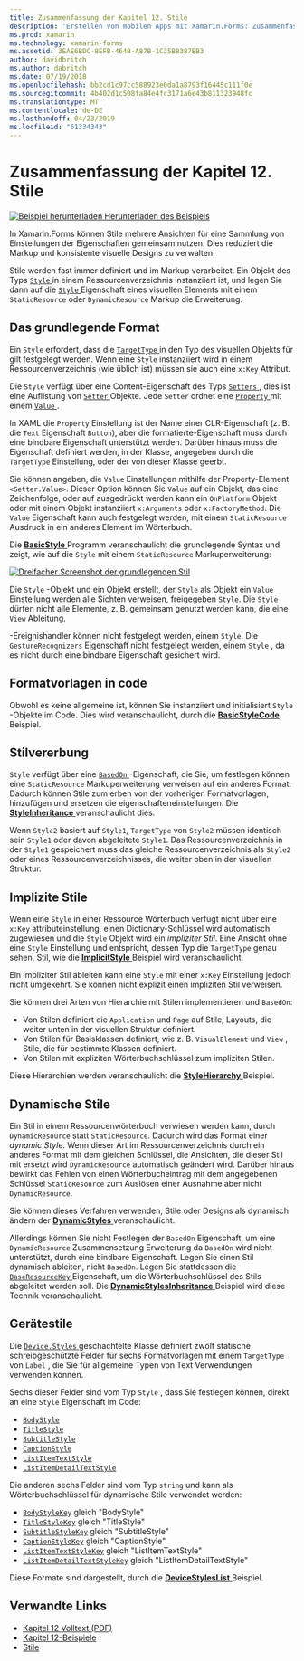 ```yaml
---
title: Zusammenfassung der Kapitel 12. Stile
description: 'Erstellen von mobilen Apps mit Xamarin.Forms: Zusammenfassung der Kapitel 12. Stile'
ms.prod: xamarin
ms.technology: xamarin-forms
ms.assetid: 3EAE6BDC-8EFB-464B-A87B-1C35B8387BB3
author: davidbritch
ms.author: dabritch
ms.date: 07/19/2018
ms.openlocfilehash: bb2cd1c97cc588923e0da1a8793f16445c111f0e
ms.sourcegitcommit: 4b402d1c508fa84e4fc3171a6e43b811323948fc
ms.translationtype: MT
ms.contentlocale: de-DE
ms.lasthandoff: 04/23/2019
ms.locfileid: "61334343"
---
```

# <a name="summary-of-chapter-12-styles"></a>Zusammenfassung der Kapitel 12. Stile

[![Beispiel herunterladen](~/media/shared/download.png) Herunterladen des Beispiels](https://github.com/xamarin/xamarin-forms-book-samples/tree/master/Chapter12)

In Xamarin.Forms können Stile mehrere Ansichten für eine Sammlung von Einstellungen der Eigenschaften gemeinsam nutzen. Dies reduziert die Markup und konsistente visuelle Designs zu verwalten.

Stile werden fast immer definiert und im Markup verarbeitet. Ein Objekt des Typs [ `Style` ](xref:Xamarin.Forms.Style) in einem Ressourcenverzeichnis instanziiert ist, und legen Sie dann auf die [ `Style` ](xref:Xamarin.Forms.VisualElement.Style) Eigenschaft eines visuellen Elements mit einem `StaticResource` oder `DynamicResource` Markup die Erweiterung.

## <a name="the-basic-style"></a>Das grundlegende Format

Ein `Style` erfordert, dass die [ `TargetType` ](xref:Xamarin.Forms.Style.TargetType) in den Typ des visuellen Objekts für gilt festgelegt werden. Wenn eine `Style` instanziiert wird in einem Ressourcenverzeichnis (wie üblich ist) müssen sie auch eine `x:Key` Attribut.

Die `Style` verfügt über eine Content-Eigenschaft des Typs [ `Setters` ](xref:Xamarin.Forms.Style.Setters), dies ist eine Auflistung von [ `Setter` ](xref:Xamarin.Forms.Setter) Objekte. Jede `Setter` ordnet eine [ `Property` ](xref:Xamarin.Forms.Setter.Property) mit einem [ `Value` ](xref:Xamarin.Forms.Setter.Value).

In XAML die `Property` Einstellung ist der Name einer CLR-Eigenschaft (z. B. die `Text` Eigenschaft `Button`), aber die formatierte-Eigenschaft muss durch eine bindbare Eigenschaft unterstützt werden. Darüber hinaus muss die Eigenschaft definiert werden, in der Klasse, angegeben durch die `TargetType` Einstellung, oder der von dieser Klasse geerbt.

Sie können angeben, die `Value` Einstellungen mithilfe der Property-Element `<Setter.Value>`. Dieser Option können Sie `Value` auf ein Objekt, das eine Zeichenfolge, oder auf ausgedrückt werden kann ein `OnPlatform` Objekt oder mit einem Objekt instanziiert `x:Arguments` oder `x:FactoryMethod`. Die `Value` Eigenschaft kann auch festgelegt werden, mit einem `StaticResource` Ausdruck in ein anderes Element im Wörterbuch.

Die [ **BasicStyle** ](https://github.com/xamarin/xamarin-forms-book-samples/tree/master/Chapter12/BasicStyle) Programm veranschaulicht die grundlegende Syntax und zeigt, wie auf die `Style` mit einem `StaticResource` Markuperweiterung:

[![Dreifacher Screenshot der grundlegenden Stil](images/ch12fg01-small.png "grundlegende Formate bei")](images/ch12fg01-large.png#lightbox "grundlegende Formate")

Die `Style` -Objekt und ein Objekt erstellt, der `Style` als Objekt ein `Value` Einstellung werden alle Sichten verweisen, freigegeben `Style`. Die `Style` dürfen nicht alle Elemente, z. B. gemeinsam genutzt werden kann, die eine `View` Ableitung.

-Ereignishandler können nicht festgelegt werden, einem `Style`. Die `GestureRecognizers` Eigenschaft nicht festgelegt werden, einem `Style` , da es nicht durch eine bindbare Eigenschaft gesichert wird.

## <a name="styles-in-code"></a>Formatvorlagen in code

Obwohl es keine allgemeine ist, können Sie instanziiert und initialisiert `Style` -Objekte im Code. Dies wird veranschaulicht, durch die [ **BasicStyleCode** ](https://github.com/xamarin/xamarin-forms-book-samples/tree/master/Chapter12/BasicStyleCode) Beispiel.

## <a name="style-inheritance"></a>Stilvererbung

`Style` verfügt über eine [ `BasedOn` ](xref:Xamarin.Forms.Style.BasedOn) -Eigenschaft, die Sie, um festlegen können eine `StaticResource` Markuperweiterung verweisen auf ein anderes Format. Dadurch können Stile zum erben von der vorherigen Formatvorlagen, hinzufügen und ersetzen die eigenschafteneinstellungen. Die [ **StyleInheritance** ](https://github.com/xamarin/xamarin-forms-book-samples/tree/master/Chapter12/StyleInheritance) veranschaulicht dies.

Wenn `Style2` basiert auf `Style1`, `TargetType` von `Style2` müssen identisch sein `Style1` oder davon abgeleitete `Style1`. Das Ressourcenverzeichnis in der `Style1` gespeichert muss das gleiche Ressourcenverzeichnis als `Style2` oder eines Ressourcenverzeichnisses, die weiter oben in der visuellen Struktur.

## <a name="implicit-styles"></a>Implizite Stile

Wenn eine `Style` in einer Ressource Wörterbuch verfügt nicht über eine `x:Key` attributeinstellung, einen Dictionary-Schlüssel wird automatisch zugewiesen und die `Style` Objekt wird ein *impliziter Stil*. Eine Ansicht ohne eine `Style` Einstellung und entspricht, dessen Typ die `TargetType` genau sehen, Stil, wie die [ **ImplicitStyle** ](https://github.com/xamarin/xamarin-forms-book-samples/tree/master/Chapter12/ImplicitStyle) Beispiel wird veranschaulicht.

Ein impliziter Stil ableiten kann eine `Style` mit einer `x:Key` Einstellung jedoch nicht umgekehrt. Sie können nicht explizit einen impliziten Stil verweisen.

Sie können drei Arten von Hierarchie mit Stilen implementieren und `BasedOn`:

- Von Stilen definiert die `Application` und `Page` auf Stile, Layouts, die weiter unten in der visuellen Struktur definiert.
- Von Stilen für Basisklassen definiert, wie z. B. `VisualElement` und `View` , Stile, die für bestimmte Klassen definiert.
- Von Stilen mit expliziten Wörterbuchschlüssel zum impliziten Stilen.

Diese Hierarchien werden veranschaulicht die [ **StyleHierarchy** ](https://github.com/xamarin/xamarin-forms-book-samples/tree/master/Chapter12/StyleHierarchy) Beispiel.

## <a name="dynamic-styles"></a>Dynamische Stile

Ein Stil in einem Ressourcenwörterbuch verwiesen werden kann, durch `DynamicResource` statt `StaticResource`. Dadurch wird das Format einer *dynamic Style*. Wenn dieser Art im Ressourcenverzeichnis durch ein anderes Format mit dem gleichen Schlüssel, die Ansichten, die dieser Stil mit ersetzt wird `DynamicResource` automatisch geändert wird. Darüber hinaus bewirkt das Fehlen von einen Wörterbucheintrag mit dem angegebenen Schlüssel `StaticResource` zum Auslösen einer Ausnahme aber nicht `DynamicResource`.

Sie können dieses Verfahren verwenden, Stile oder Designs als dynamisch ändern der [ **DynamicStyles** ](https://github.com/xamarin/xamarin-forms-book-samples/tree/master/Chapter12/DynamicStyles) veranschaulicht.

Allerdings können Sie nicht Festlegen der `BasedOn` Eigenschaft, um eine `DynamicResource` Zusammensetzung Erweiterung da `BasedOn` wird nicht unterstützt, durch eine bindbare Eigenschaft. Legen Sie einen Stil dynamisch ableiten, nicht `BasedOn`. Legen Sie stattdessen die [ `BaseResourceKey` ](xref:Xamarin.Forms.Style.BaseResourceKey) Eigenschaft, um die Wörterbuchschlüssel des Stils abgeleitet werden soll. Die [ **DynamicStylesInheritance** ](https://github.com/xamarin/xamarin-forms-book-samples/tree/master/Chapter12/DynaStylesInh) Beispiel wird diese Technik veranschaulicht.

## <a name="device-styles"></a>Gerätestile

Die [ `Device.Styles` ](xref:Xamarin.Forms.Device.Styles) geschachtelte Klasse definiert zwölf statische schreibgeschützte Felder für sechs Formatvorlagen mit einem `TargetType` von `Label` , die Sie für allgemeine Typen von Text Verwendungen verwenden können.

Sechs dieser Felder sind vom Typ `Style` , dass Sie festlegen können, direkt an eine `Style` Eigenschaft im Code:

- [`BodyStyle`](xref:Xamarin.Forms.Device.Styles.BodyStyle)
- [`TitleStyle`](xref:Xamarin.Forms.Device.Styles.TitleStyle)
- [`SubtitleStyle`](xref:Xamarin.Forms.Device.Styles.SubtitleStyle)
- [`CaptionStyle`](xref:Xamarin.Forms.Device.Styles.CaptionStyle)
- [`ListItemTextStyle`](xref:Xamarin.Forms.Device.Styles.ListItemTextStyle)
- [`ListItemDetailTextStyle`](xref:Xamarin.Forms.Device.Styles.ListItemDetailTextStyle)

Die anderen sechs Felder sind vom Typ `string` und kann als Wörterbuchschlüssel für dynamische Stile verwendet werden:

- [`BodyStyleKey`](xref:Xamarin.Forms.Device.Styles.BodyStyleKey) gleich "BodyStyle"
- [`TitleStyleKey`](xref:Xamarin.Forms.Device.Styles.TitleStyleKey) gleich "TitleStyle"
- [`SubtitleStyleKey`](xref:Xamarin.Forms.Device.Styles.SubtitleStyleKey) gleich "SubtitleStyle"
- [`CaptionStyleKey`](xref:Xamarin.Forms.Device.Styles.CaptionStyleKey) gleich "CaptionStyle"
- [`ListItemTextStyleKey`](xref:Xamarin.Forms.Device.Styles.ListItemTextStyleKey) gleich "ListItemTextStyle"
- [`ListItemDetailTextStyleKey`](xref:Xamarin.Forms.Device.Styles.ListItemDetailTextStyleKey) gleich "ListItemDetailTextStyle"

Diese Formate sind dargestellt, durch die [ **DeviceStylesList** ](https://github.com/xamarin/xamarin-forms-book-samples/tree/master/Chapter12/DeviceStylesList) Beispiel.

## <a name="related-links"></a>Verwandte Links

- [Kapitel 12 Volltext (PDF)](https://download.xamarin.com/developer/xamarin-forms-book/XamarinFormsBook-Ch12-Apr2016.pdf)
- [Kapitel 12-Beispiele](https://github.com/xamarin/xamarin-forms-book-samples/tree/master/Chapter12)
- [Stile](~/xamarin-forms/user-interface/styles/index.md)

